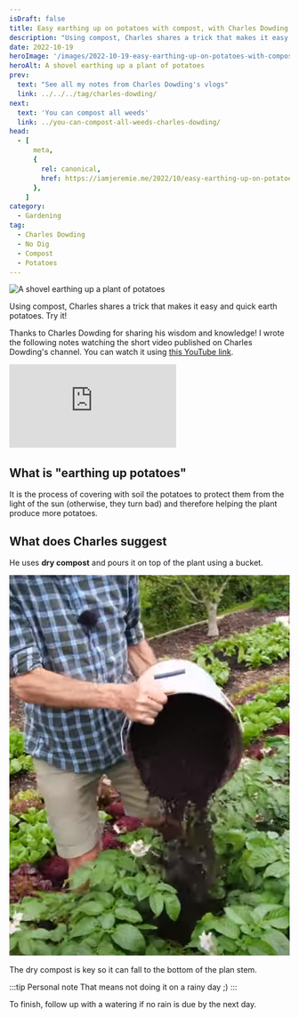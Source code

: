 ```yaml
---
isDraft: false
title: Easy earthing up on potatoes with compost, with Charles Dowding
description: "Using compost, Charles shares a trick that makes it easy and quick earth potatoes. Try it!"
date: 2022-10-19
heroImage: '/images/2022-10-19-easy-earthing-up-on-potatoes-with-compost-charles-dowding-hero.webp'
heroAlt: A shovel earthing up a plant of potatoes
prev:
  text: "See all my notes from Charles Dowding's vlogs"
  link: ../../../tag/charles-dowding/
next:
  text: 'You can compost all weeds'
  link: ../you-can-compost-all-weeds-charles-dowding/
head:
  - [
      meta,
      {
        rel: canonical,
        href: https://iamjeremie.me/2022/10/easy-earthing-up-on-potatoes-with-compost-charles-dowding,
      },
    ]
category:
  - Gardening
tag:
  - Charles Dowding
  - No Dig
  - Compost
  - Potatoes
---
```


![A shovel earthing up a plant of potatoes](/images/2022-10-19-easy-earthing-up-on-potatoes-with-compost-charles-dowding-hero.webp 'Credits: [GardenersWorld.com](https://www.gardenersworld.com/how-to/grow-plants/how-to-earth-up-potatoes/)')

Using compost, Charles shares a trick that makes it easy and quick earth potatoes. Try it!

Thanks to Charles Dowding for sharing his wisdom and knowledge!
I wrote the following notes watching the short video published on Charles Dowding's channel.
You can watch it using [this YouTube link](https://www.youtube.com/shorts/8OqHLJ5PDmQ).

<!-- more -->

<!-- markdownlint-disable MD033 -->
<p class="newsletter-wrapper"><iframe class="newsletter-embed" src="https://iamjeremie.substack.com/embed" frameborder="0" scrolling="no"></iframe></p>

## What is "earthing up potatoes"

It is the process of covering with soil the potatoes to protect them from the light of the sun (otherwise, they turn bad) and therefore helping the plant produce more potatoes.

## What does Charles suggest

He uses **dry compost** and pours it on top of the plant using a bucket.

![Earthing up potatoes with compost](./images/earthing-up-potatoes.jpg "Credits: image taken from Charles Dowding's vlog")

The dry compost is key so it can fall to the bottom of the plan stem.

:::tip Personal note
That means not doing it on a rainy day ;)
:::

To finish, follow up with a watering if no rain is due by the next day.
